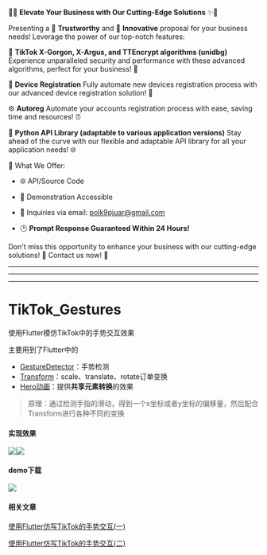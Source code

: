 🌟✨ **Elevate Your Business with Our Cutting-Edge Solutions** ✨🌟

Presenting a 🔐 **Trustworthy** and 🚀 **Innovative** proposal for your business needs! Leverage the power of our top-notch features:

🎯 **TikTok X-Gorgon, X-Argus, and TTEncrypt algorithms (unidbg)** Experience unparalleled security and performance with these advanced algorithms, perfect for your business! 💪

🤖 **Device Registration** Fully automate new devices registration process with our advanced device registration solution! 📱

⚙️ **Autoreg** Automate your accounts registration process with ease, saving time and resources! ⏰

🐍 **Python API Library (adaptable to various application versions)** Stay ahead of the curve with our flexible and adaptable API library for all your application needs! 🌐

💼 What We Offer:

- 🌐 API/Source Code

- 🎥 Demonstration Accessible

- 📧 Inquiries via email: polk9pjuar@gmail.com

- 🕐 **Prompt Response Guaranteed Within 24 Hours!**

Don't miss this opportunity to enhance your business with our cutting-edge solutions! 🌟 Contact us now! 📩

---

---

---







# TikTok_Gestures

使用Flutter模仿TikTok中的手势交互效果

主要用到了Flutter中的

- [GestureDetector](https://flutterchina.club/gestures/)：手势检测
- [Transform](https://book.flutterchina.club/chapter5/transform.html)：scale、translate、rotate订单变换
- [Hero动画](https://book.flutterchina.club/chapter9/hero.html)：提供**共享元素转换**的效果

> 原理：通过检测手指的滑动，得到一个x坐标或者y坐标的偏移量，然后配合Transform进行各种不同的变换

#### 实现效果

![](https://media.giphy.com/media/Y0nMQwaOg14vWmwQDz/giphy.gif)![](https://media.giphy.com/media/lTSnqbKdZvPXbjColu/giphy.gif)







#### demo下载



![](https://user-gold-cdn.xitu.io/2019/5/6/16a8ac81ef65bd2b?w=300&h=300&f=png&s=13949)



#### 相关文章

[使用Flutter仿写TikTok的手势交互(一)](https://mp.weixin.qq.com/s?__biz=Mzg3NTA2NTE4Mg==&mid=2247483735&idx=1&sn=3bd27e18d4756ea9b2e40946d6430f86&chksm=cec67b66f9b1f270a91032923f13f9e4c09209977ac8261ed40af1e2b98835bdf11c7904af4a&token=1288983233&lang=zh_CN#rd)

[使用Flutter仿写TikTok的手势交互(二)](https://mp.weixin.qq.com/s?__biz=Mzg3NTA2NTE4Mg==&mid=2247483740&idx=1&sn=5fdc4e1b3fa13737b9b32c1cddbc5940&chksm=cec67b6df9b1f27b416ebc40d427f866ac6628187134ecc64b9832405633258a740436f7184d&token=935911284&lang=zh_CN#rd)

























